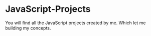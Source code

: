 # JavaScript-Projects
You will find all the JavaScript projects created by me. Which let me building my concepts.
